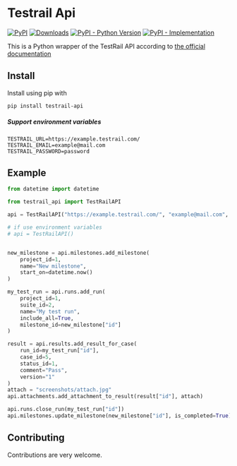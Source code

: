 # Testrail Api

[![PyPI](https://img.shields.io/pypi/v/testrail-api?color=%2301a001&label=pypi&logo=version)](https://pypi.org/project/testrail-api/)
[![Downloads](https://pepy.tech/badge/testrail-api)](https://pepy.tech/project/testrail-api)
[![PyPI - Python Version](https://img.shields.io/pypi/pyversions/testrail-api.svg)](https://pypi.org/project/testrail-api/)
[![PyPI - Implementation](https://img.shields.io/pypi/implementation/testrail-api)](https://pypi.org/project/testrail-api/)

This is a Python wrapper of the TestRail API according
to [the official documentation](https://www.gurock.com/testrail/docs/api)


Install
----
Install using pip with

```bash
pip install testrail-api
```

##### Support environment variables

```dotenv
TESTRAIL_URL=https://example.testrail.com/
TESTRAIL_EMAIL=example@mail.com
TESTRAIL_PASSWORD=password
```

Example
----

```python
from datetime import datetime

from testrail_api import TestRailAPI

api = TestRailAPI("https://example.testrail.com/", "example@mail.com", "password")

# if use environment variables
# api = TestRailAPI()


new_milestone = api.milestones.add_milestone(
    project_id=1,
    name="New milestone",
    start_on=datetime.now()
)

my_test_run = api.runs.add_run(
    project_id=1,
    suite_id=2,
    name="My test run",
    include_all=True,
    milestone_id=new_milestone["id"]
)

result = api.results.add_result_for_case(
    run_id=my_test_run["id"],
    case_id=5,
    status_id=1,
    comment="Pass",
    version="1"
)
attach = "screenshots/attach.jpg"
api.attachments.add_attachment_to_result(result["id"], attach)

api.runs.close_run(my_test_run["id"])
api.milestones.update_milestone(new_milestone["id"], is_completed=True)
```

Contributing
----
Contributions are very welcome.
